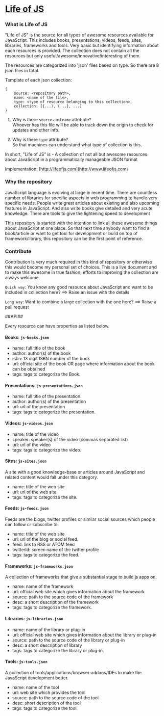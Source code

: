 [Life of JS](http://www.lifeofjs.com)
========

### What is Life of JS ###

"Life of JS" is the source for all types of awesome resources available for JavaScript. 
This includes books, presentations, videos, feeds, sites, libraries, frameworks and tools.
Very basic but identifying information about each resources is provided.
The collection does not contain all the resources but only useful/awesome/innovative/interesting of them.

The resources are categorized into 'json' files based on type. So there are 8 json files in total.

Template of each json collection:

    {
        source: <repository path>,
        name: <name of the file>,
        type: <type of resource belonging to this collection>,
        collection: [{...}, {...}, ...]	
    }
	
 
  1. Why is there `source` and `name` attribute?  
  Whoever has this file will be able to track down the origin to check for updates and other info.  
  
  2. Why is there `type` attribute?  
  So that machines can understand what type of collection is this.  


In short, 
"Life of JS" is - A collection of not all but awesome resources about JavaScript in a programmatically manageable JSON format


Implementation: [http://lifeofjs.com](http://www.lifeofjs.com)

### Why the repository ###

JavaScript language is evolving at large in recent time.
There are countless number of libraries for specific aspects in web programming to handle very specific needs.
People write great articles about existing and also upcoming features in JavaScript. 
And also write books give detailed and very acute knowledge.
There are tools to give the lightening speed to development

This repository is started with the intention to link all these awesome things about JavaScript at one place. 
So that next time anybody want to find a book/article or want to get tool for development or build on top of framework/library, 
this repository can be the first point of reference.

### Contribute ###

Contribution is very much required in this kind of repository or otherwise this would become my personal set of choices.
This is a live document and to make this awesome in true fashion, efforts to improving the collection are always welcome.

`Quick way`: 
You know any good resource about JavaScript and want to be included in collection here?  ==> Raise an issue with the details 

`Long way`: 
Want to combine a large collection with the one here? ==> Raise a pull request  

  

##API##

Every resource can have properties as listed below.

#### Books: `js-books.json` ####

* name: full title of the book
* author: author(s) of the book
* isbn: 13 digit ISBN number of the book
* url: official site of the book OR page where information about the book can be obtained
* tags: tags to categorize the Book.


#### Presentations: `js-presentations.json` ####

* name: full title of the presentation.
* author: author(s) of the presentation
* url: url of the presentation
* tags: tags to categorize the presentation.


#### Videos: `js-videos.json` ####

* name: title of the video
* speaker: speaker(s) of the video (commas separated list)
* url: url of the video
* tags: tags to categorize the video.


#### Sites: `js-sites.json` ####

A site with a good knowledge-base or articles around JavaScript and related content would fall under this category.

* name: title of the web site
* url: url of the web site
* tags: tags to categorize the site.


#### Feeds: `js-feeds.json` ####

Feeds are the blogs, twitter profiles or similar social sources which people can follow or subscribe to.

* name: title of the web site
* url: url of the blog or social feed.
* feed: link to RSS or ATOM feed
* twitterId: screen name of the twitter profile
* tags: tags to categorize the feed.


#### Frameworks: `js-frameworks.json` ####

A collection of frameworks that give a substantial stage to build js apps on.

* name: name of the framework
* url: official web site which gives information about the framework
* source: path to the source code of the framework
* desc: a short description of the framework
* tags: tags to categorize the framework.


#### Libraries: `js-libraries.json` ####

* name: name of the library or plug-in
* url: official web site which gives information about the library or plug-in
* source: path to the source code of the library or plug-in
* desc: a short description of library
* tags: tags to categorize the library or plug-in.


#### Tools: `js-tools.json` ####

A collection of tools/applications/browser-addons/IDEs to make the JavaScript development better.

* name: name of the tool
* url: web site which provides the tool
* source: path to the source code of the tool
* desc: short description of the tool
* tags: tags to categorize the tool.